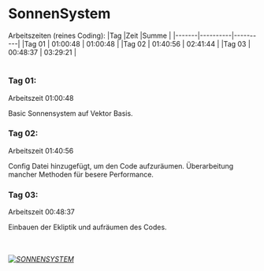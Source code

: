 # SonnenSystem

Arbeitszeiten (reines Coding):
|Tag    |Zeit      |Summe     |
|-------|----------|----------|
|Tag 01 | 01:00:48 | 01:00:48 |
|Tag 02 | 01:40:56 | 02:41:44 |
|Tag 03 | 00:48:37 | 03:29:21 |

#

### Tag 01:
Arbeitszeit 01:00:48

Basic Sonnensystem auf Vektor Basis.

### Tag 02:
Arbeitszeit 01:40:56

Config Datei hinzugefügt, um den Code aufzuräumen.
Überarbeitung mancher Methoden für besere Performance.

### Tag 03:
Arbeitszeit 00:48:37

Einbauen der Ekliptik und aufräumen des Codes.


\
\
_[![SONNENSYSTEM](https://img.youtube.com/vi/3S-FdxqOacE/maxresdefault)](https://youtu.be/3S-FdxqOacE "SONNENSYSTEM")_
